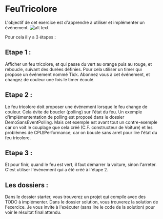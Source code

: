 # FeuTricolore
L'objectif de cet exercice est d'apprendre à utiliser et implémenter un événement.
![alt text](https://github.com/sybaris-classroom/Exercices/blob/master/FeuTricolore/CaptureEcran.jpg)

Pour cela il y a 3 étapes :

## Etape 1 : 
Afficher un feu tricolore, et qui passe du vert au orange puis au rouge, et reboucle, suivant des durées définies.
Pour cela utiliser un timer qui propose un événement nommé Tick. Abonnez vous à cet événement, et changez de couleur une fois le timer écoulé.
## Etape 2  :
Le feu tricolore doit proposer une événement lorsque le feu change de couleur. Cela évite de boucler (polling) sur l'état du feu.
Un exemple d'implémententation de polling est proposé dans le dossier DemoSansEventPolling. Mais cet exemple est avant tout un contre-exemple car on voit le couplage que cela créé (C.F. constructeur de Voiture) et les problèmes de CPU/Performance, car on boucle sans arret pour lire l'état du feu tricolore.
## Etape 3  :
Et pour finir, quand le feu est vert, il faut démarrer la voiture, sinon l'arreter. C'est utiliser l'événement qui a été créé à l'étape 2. 

## Les dossiers :
Dans le dossier starter, vous trouverez un projet qui compile avec des TODO à implémenter.
Dans le dossier solution, vous trouverez la solution de l'exercice. Je vous invite à l'exécuter (sans lire le code de la solution) pour voir le résultat final attendu.